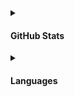 <details>
<summary><h4>GitHub Stats</h4></summary>

> I'm Noob

<p align="center"> <img src="https://github-readme-stats.vercel.app/api?username=ikx7a&show_icons=true&theme=gotham" alt="ikx7a" />

</details>
<details>
<summary><h4>Languages</h4></summary>

[Top Langs](https://github-readme-stats.vercel.app/api/top-langs/?username=ikx7a&layout=compact)

